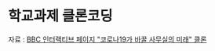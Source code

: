 <h1>학교과제 클론코딩</h1>

자료 : <a href="https://www.inflearn.com/course/bbc-%EC%9D%B8%ED%84%B0%EB%9E%99%ED%8B%B0%EB%B8%8C%EC%9B%B9-%ED%81%B4%EB%A1%A0/dashboard">BBC 인터랙티브 페이지 "코로나19가 바꿀 사무실의 미래" 클론</a>




